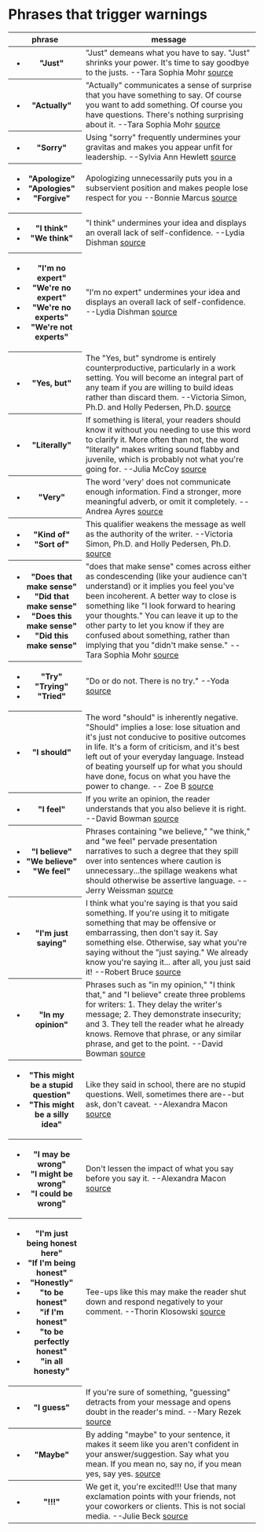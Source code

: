 # Phrases that trigger warnings
<table>
  <thead>
  <tr>
    <th>phrase</th>
    <th>message</th>
  </tr>
  </thead>
  <tbody>
  <tr>
    <th>
      <ul>
        <li>"Just"</li>
      </ul>
    </th>
    <td>"Just" demeans what you have to say. "Just" shrinks your power. It's time to say goodbye to the justs. --Tara
      Sophia Mohr <a href="http://www.taramohr.com/8-ways-women-undermine-themselves-with-their-words/"
                     rel="noopener noreferrer" target="_blank">source</a></td>
  </tr>
  <tr>
    <th>
      <ul>
        <li>"Actually"</li>
      </ul>
    </th>
    <td>"Actually" communicates a sense of surprise that you have something to say. Of course you want to add something.
      Of course you have questions. There's nothing surprising about it. --Tara Sophia Mohr <a
        href="http://www.taramohr.com/8-ways-women-undermine-themselves-with-their-words/" rel="noopener noreferrer"
        target="_blank">source</a></td>
  </tr>
  <tr>
    <th>
      <ul>
        <li>"Sorry"</li>
      </ul>
    </th>
    <td>Using "sorry" frequently undermines your gravitas and makes you appear unfit for leadership. --Sylvia Ann
      Hewlett <a
        href="http://www.fastcompany.com/3032112/strong-female-lead/sorry-not-sorry-why-women-need-to-stop-apologizing-for-everything"
        rel="noopener noreferrer" target="_blank">source</a></td>
  </tr>
  <tr>
    <th>
      <ul>
        <li>"Apologize"</li>
        <li>"Apologies"</li>
        <li>"Forgive"</li>
      </ul>
    </th>
    <td>Apologizing unnecessarily puts you in a subservient position and makes people lose respect for you --Bonnie
      Marcus <a
        href="http://www.fastcompany.com/3032112/strong-female-lead/sorry-not-sorry-why-women-need-to-stop-apologizing-for-everything"
        rel="noopener noreferrer" target="_blank">source</a></td>
  </tr>
  <tr>
    <th>
      <ul>
        <li>"I think"</li>
        <li>"We think"</li>
      </ul>
    </th>
    <td>"I think" undermines your idea and displays an overall lack of self-confidence. --Lydia Dishman <a
      href="http://www.fastcompany.com/3049609/the-future-of-work/4-types-of-useless-phrases-you-need-to-eliminate-from-your-emails"
      rel="noopener noreferrer" target="_blank">source</a></td>
  </tr>
  <tr>
    <th>
      <ul>
        <li>"I'm no expert"</li>
        <li>"We're no expert"</li>
        <li>"We're no experts"</li>
        <li>"We're not experts"</li>
      </ul>
    </th>
    <td>"I'm no expert" undermines your idea and displays an overall lack of self-confidence. --Lydia Dishman <a
      href="http://www.fastcompany.com/3049609/the-future-of-work/4-types-of-useless-phrases-you-need-to-eliminate-from-your-emails"
      rel="noopener noreferrer" target="_blank">source</a></td>
  </tr>
  <tr>
    <th>
      <ul>
        <li>"Yes, but"</li>
      </ul>
    </th>
    <td>The "Yes, but" syndrome is entirely counterproductive, particularly in a work setting. You will become an
      integral part of any team if you are willing to build ideas rather than discard them. --Victoria Simon, Ph.D. and
      Holly Pedersen, Ph.D. <a
        href="http://www.strategicserendipityforlife.com/documents/Articles/Communication_8TipsForFearlessCommunicationInTheWorkplace.pdf"
        rel="noopener noreferrer" target="_blank">source</a></td>
  </tr>
  <tr>
    <th>
      <ul>
        <li>"Literally"</li>
      </ul>
    </th>
    <td>If something is literal, your readers should know it without you needing to use this word to clarify it. More
      often than not, the word "literally" makes writing sound flabby and juvenile, which is probably not what you're
      going for. --Julia McCoy <a
        href="https://expresswriters.com/50-weak-words-and-phrases-to-cut-out-of-your-blogging/"
        rel="noopener noreferrer" target="_blank">source</a></td>
  </tr>
  <tr>
    <th>
      <ul>
        <li>"Very"</li>
      </ul>
    </th>
    <td>The word 'very' does not communicate enough information. Find a stronger, more meaningful adverb, or omit it
      completely. --Andrea Ayres <a href="http://blog.crew.co/5-weak-words-to-avoid/" rel="noopener noreferrer"
                                    target="_blank">source</a></td>
  </tr>
  <tr>
    <th>
      <ul>
        <li>"Kind of"</li>
        <li>"Sort of"</li>
      </ul>
    </th>
    <td>This qualifier weakens the message as well as the authority of the writer. --Victoria Simon, Ph.D. and Holly
      Pedersen, Ph.D. <a
        href="http://www.strategicserendipityforlife.com/documents/Articles/Communication_8TipsForFearlessCommunicationInTheWorkplace.pdf"
        rel="noopener noreferrer" target="_blank">source</a></td>
  </tr>
  <tr>
    <th>
      <ul>
        <li>"Does that make sense"</li>
        <li>"Did that make sense"</li>
        <li>"Does this make sense"</li>
        <li>"Did this make sense"</li>
      </ul>
    </th>
    <td>"does that make sense" comes across either as condescending (like your audience can't understand) or it implies
      you feel you've been incoherent. A better way to close is something like "I look forward to hearing your
      thoughts." You can leave it up to the other party to let you know if they are confused about something, rather
      than implying that you "didn't make sense." --Tara Sophia Mohr <a
        href="http://goop.com/how-women-undermine-themselves-with-words/" rel="noopener noreferrer" target="_blank">source</a>
    </td>
  </tr>
  <tr>
    <th>
      <ul>
        <li>"Try"</li>
        <li>"Trying"</li>
        <li>"Tried"</li>
      </ul>
    </th>
    <td>"Do or do not. There is no try." --Yoda <a
      href="http://www.lifehack.org/articles/communication/7-things-not-to-say-and-7-things-to-start-saying.html"
      rel="noopener noreferrer" target="_blank">source</a></td>
  </tr>
  <tr>
    <th>
      <ul>
        <li>"I should"</li>
      </ul>
    </th>
    <td>The word "should" is inherently negative. "Should" implies a lose: lose situation and it's just not conducive to
      positive outcomes in life. It's a form of criticism, and it's best left out of your everyday language. Instead of
      beating yourself up for what you should have done, focus on what you have the power to change. -- Zoe B <a
        href="http://www.lifehack.org/articles/communication/7-things-not-to-say-and-7-things-to-start-saying.html"
        rel="noopener noreferrer" target="_blank">source</a></td>
  </tr>
  <tr>
    <th>
      <ul>
        <li>"I feel"</li>
      </ul>
    </th>
    <td>If you write an opinion, the reader understands that you also believe it is right. --David Bowman <a
      href="http://www.freelancewriting.com/articles/ten-words-to-avoid-when-writing.php" rel="noopener noreferrer"
      target="_blank">source</a></td>
  </tr>
  <tr>
    <th>
      <ul>
        <li>"I believe"</li>
        <li>"We believe"</li>
        <li>"We feel"</li>
      </ul>
    </th>
    <td>Phrases containing "we believe," "we think," and "we feel" pervade presentation narratives to such a degree that
      they spill over into sentences where caution is unnecessary...the spillage weakens what should otherwise be
      assertive language. --Jerry Weissman <a href="https://hbr.org/2011/12/replace-meaningless-words-with"
                                              rel="noopener noreferrer" target="_blank">source</a></td>
  </tr>
  <tr>
    <th>
      <ul>
        <li>"I'm just saying"</li>
      </ul>
    </th>
    <td>I think what you're saying is that you said something. If you're using it to mitigate something that may be
      offensive or embarrassing, then don't say it. Say something else. Otherwise, say what you're saying without the
      "just saying." We already know you're saying it... after all, you just said it! --Robert Bruce <a
        href="http://101books.net/2012/03/02/7-annoying-words-that-should-die-a-horrible-death/"
        rel="noopener noreferrer" target="_blank">source</a></td>
  </tr>
  <tr>
    <th>
      <ul>
        <li>"In my opinion"</li>
      </ul>
    </th>
    <td>Phrases such as "in my opinion," "I think that," and "I believe" create three problems for writers: 1. They
      delay the writer's message; 2. They demonstrate insecurity; and 3. They tell the reader what he already knows.
      Remove that phrase, or any similar phrase, and get to the point. --David Bowman <a
        href="https://preciseedit.wordpress.com/2009/06/19/in-my-opinion-i-think-that-i-believe-this-is-bad-writing/"
        rel="noopener noreferrer" target="_blank">source</a></td>
  </tr>
  <tr>
    <th>
      <ul>
        <li>"This might be a stupid question"</li>
        <li>"This might be a silly idea"</li>
      </ul>
    </th>
    <td>Like they said in school, there are no stupid questions. Well, sometimes there are--but ask, don't caveat.
      --Alexandra Macon <a href="http://www.vogue.com/13362056/things-working-women-should-never-email/"
                           rel="noopener noreferrer" target="_blank">source</a></td>
  </tr>
  <tr>
    <th>
      <ul>
        <li>"I may be wrong"</li>
        <li>"I might be wrong"</li>
        <li>"I could be wrong"</li>
      </ul>
    </th>
    <td>Don't lessen the impact of what you say before you say it. --Alexandra Macon <a
      href="http://www.vogue.com/13362056/things-working-women-should-never-email/" rel="noopener noreferrer"
      target="_blank">source</a></td>
  </tr>
  <tr>
    <th>
      <ul>
        <li>"I'm just being honest here"</li>
        <li>"If I'm being honest"</li>
        <li>"Honestly"</li>
        <li>"to be honest"</li>
        <li>"if I'm honest"</li>
        <li>"to be perfectly honest"</li>
        <li>"in all honesty"</li>
      </ul>
    </th>
    <td>Tee-ups like this may make the reader shut down and respond negatively to your comment. --Thorin Klosowski <a
      href="https://lifehacker.com/the-verbal-tee-ups-that-often-reveal-dishonesty-1505870461" rel="noopener noreferrer"
      target="_blank">source</a></td>
  </tr>
  <tr>
    <th>
      <ul>
        <li>"I guess"</li>
      </ul>
    </th>
    <td>If you're sure of something, "guessing" detracts from your message and opens doubt in the reader's mind. --Mary
      Rezek <a href="https://www.inc.com/mary-rezek/cut-kinda-sorta-i-guess-how-to-end-your-filler-word-bad-habits.html"
               rel="noopener noreferrer" target="_blank">source</a></td>
  </tr>
  <tr>
    <th>
      <ul>
        <li>"Maybe"</li>
      </ul>
    </th>
    <td>By adding "maybe" to your sentence, it makes it seem like you aren't confident in your answer/suggestion. Say
      what you mean. If you mean no, say no, if you mean yes, say yes. <a
        href="https://www.monster.com/career-advice/article/7-words-that-make-you-sound-less-confident-in-emails-0916"
        rel="noopener noreferrer" target="_blank">source</a></td>
  </tr>
  <tr>
    <th>
      <ul>
        <li>"!!!"</li>
      </ul>
    </th>
    <td>We get it, you're excited!!! Use that many exclamation points with your friends, not your coworkers or clients.
      This is not social media. --Julie Beck <a
        href="https://www.theatlantic.com/technology/archive/2018/06/exclamation-point-inflation/563774/?utm_source=feed"
        rel="noopener noreferrer" target="_blank">source</a></td>
  </tr>
  </tbody>
</table>
